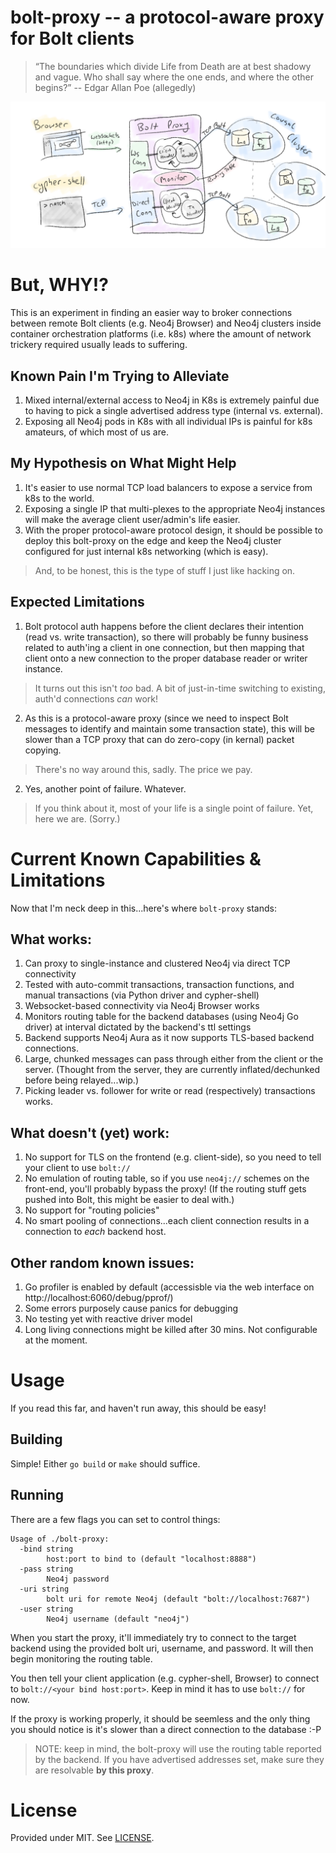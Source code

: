 # bolt-proxy -- a protocol-aware proxy for Bolt clients

> “The boundaries which divide Life from Death are at best shadowy and
>  vague. Who shall say where the one ends, and where the other begins?”
>      -- Edgar Allan Poe (allegedly)

![bolt-proxy architecture](/bolt-proxy.png?raw=true "bolt-proxy architecture")

# But, WHY!?
This is an experiment in finding an easier way to broker connections
between remote Bolt clients (e.g. Neo4j Browser) and Neo4j clusters
inside container orchestration platforms (i.e. k8s) where the amount
of network trickery required usually leads to suffering.

## Known Pain I'm Trying to Alleviate
1. Mixed internal/external access to Neo4j in K8s is extremely painful
   due to having to pick a single advertised address type (internal
   vs. external).
2. Exposing all Neo4j pods in K8s with all individual IPs is painful
   for k8s amateurs, of which most of us are.

## My Hypothesis on What Might Help
1. It's easier to use normal TCP load balancers to expose a service
   from k8s to the world.
2. Exposing a single IP that multi-plexes to the appropriate Neo4j
   instances will make the average client user/admin's life easier.
3. With the proper protocol-aware protocol design, it should be
   possible to deploy this bolt-proxy on the edge and keep the Neo4j
   cluster configured for just internal k8s networking (which is easy).

> And, to be honest, this is the type of stuff I just like hacking on.

## Expected Limitations
1. Bolt protocol auth happens before the client declares their
   intention (read vs. write transaction), so there will probably be
   funny business related to auth'ing a client in one connection, but
   then mapping that client onto a new connection to the proper
   database reader or writer instance.

> It turns out this isn't _too_ bad. A bit of just-in-time switching
> to existing, auth'd connections _can_ work!

2. As this is a protocol-aware proxy (since we need to inspect Bolt
   messages to identify and maintain some transaction state), this
   will be slower than a TCP proxy that can do zero-copy (in kernal)
   packet copying.

> There's no way around this, sadly. The price we pay.

2. Yes, another point of failure. Whatever.

> If you think about it, most of your life is a single point of
> failure. Yet, here we are. (Sorry.)

# Current Known Capabilities & Limitations
Now that I'm neck deep in this...here's where `bolt-proxy` stands:

## What works:
1. Can proxy to single-instance and clustered Neo4j via direct TCP
   connectivity
2. Tested with auto-commit transactions, transaction functions, and
   manual transactions (via Python driver and cypher-shell)
3. Websocket-based connectivity via Neo4j Browser works
4. Monitors routing table for the backend databases (using Neo4j Go
   driver) at interval dictated by the backend's ttl settings
5. Backend supports Neo4j Aura as it now supports TLS-based
   backend connections.
6. Large, chunked messages can pass through either from the client or
   the server. (Thought from the server, they are currently
   inflated/dechunked before being relayed...wip.)
7. Picking leader vs. follower for write or read (respectively)
   transactions works.

## What doesn't (yet) work:
1. No support for TLS on the frontend (e.g. client-side), so you need
   to tell your client to use `bolt://`
2. No emulation of routing table, so if you use `neo4j://` schemes on
   the front-end, you'll probably bypass the proxy! (If the routing
   stuff gets pushed into Bolt, this might be easier to deal with.)
3. No support for "routing policies"
4. No smart pooling of connections...each client connection results in
   a connection to *each* backend host.

## Other random known issues:
1. Go profiler is enabled by default (accessisble via the web
   interface on http://localhost:6060/debug/pprof/)
2. Some errors purposely cause panics for debugging
3. No testing yet with reactive driver model
4. Long living connections might be killed after 30 mins. Not
   configurable at the moment.

# Usage
If you read this far, and haven't run away, this should be easy!

## Building
Simple! Either `go build` or `make` should suffice.

## Running
There are a few flags you can set to control things:

```
Usage of ./bolt-proxy:
  -bind string
        host:port to bind to (default "localhost:8888")
  -pass string
        Neo4j password
  -uri string
        bolt uri for remote Neo4j (default "bolt://localhost:7687")
  -user string
        Neo4j username (default "neo4j")
```

When you start the proxy, it'll immediately try to connect to the
target backend using the provided bolt uri, username, and password. It
will then begin monitoring the routing table.

You then tell your client application (e.g. cypher-shell, Browser) to
connect to `bolt://<your bind host:port>`. Keep in mind it has to use
`bolt://` for now.

If the proxy is working properly, it should be seemless and the only
thing you should notice is it's slower than a direct connection to the
database :-P

> NOTE: keep in mind, the bolt-proxy will use the routing table
> reported by the backend. If you have advertised addresses set, make
> sure they are resolvable **by this proxy**.

# License
Provided under MIT. See [LICENSE](./LICENSE).
